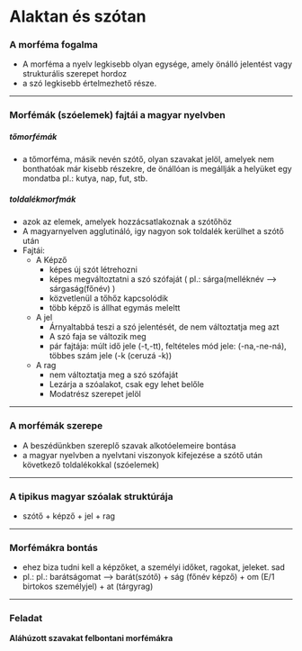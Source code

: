 # Alaktan és szótan
### A morféma fogalma
- A morféma a nyelv legkisebb olyan egysége, amely önálló jelentést vagy strukturális szerepet hordoz
- a szó legkisebb értelmezhető része.
---
### Morfémák (szóelemek) fajtái a magyar nyelvben 
##### tőmorfémák 
- a tőmorféma, másik nevén szótő, olyan szavakat jelöl, amelyek nem bonthatóak már kisebb részekre, de önállóan is megállják a helyüket egy mondatba pl.: kutya, nap, fut, stb.
##### toldalékmorfmák
- azok az elemek, amelyek hozzácsatlakoznak a szótőhöz
- A magyarnyelven agglutináló, igy nagyon sok toldalék kerülhet a szótő után
- Fajtái:
	- A Képző 
		- képes új szót létrehozni
		- képes megváltoztatni a szó szófaját ( pl.: sárga(melléknév --> sárgaság(főnév) )
		- közvetlenül a tőhőz kapcsolódik
		- több képző is állhat egymás meleltt
	- A jel
		- Árnyaltabbá teszi a szó jelentését, de nem változtatja meg azt
		- A szó faja se változik meg
		- pár fajtája: múlt idő jele (-t,-tt), feltételes mód jele: (-na,-ne-ná), többes szám jele (-k (ceruzá -k))
	- A rag
		- nem változtatja meg a szó szófaját
		- Lezárja a szóalakot, csak egy lehet belőle 
		- Modatrész szerepet jelöl
---
### A morfémák szerepe
- A beszédünkben szereplő szavak alkotóelemeire bontása
- a magyar nyelvben a nyelvtani viszonyok kifejezése a szótő után következő toldalékokkal (szóelemek) 
---
### A tipikus magyar szóalak struktúrája
- szótő + képző + jel + rag
---
### Morfémákra bontás
- ehez biza tudni kell a képzőket, a személyi időket, ragokat, jeleket. sad
- pl.: pl.: barátságomat --> barát(szótő) + ság (főnév képző) + om (E/1 birtokos személyjel) + at (tárgyrag)
---
### Feladat
**Aláhúzott szavakat felbontani morfémákra**